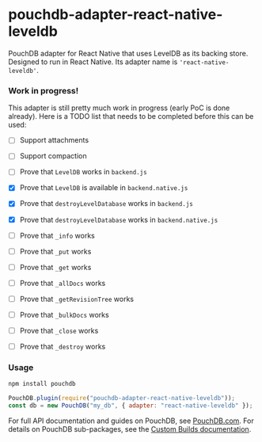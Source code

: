 pouchdb-adapter-react-native-leveldb
======

PouchDB adapter for React Native that uses LevelDB as its backing store. Designed to run in React Native. Its adapter name is `'react-native-leveldb'`.


### Work in progress!

This adapter is still pretty much work in progress (early PoC is done already). Here is a TODO list that needs to be completed before this can be used:

- [ ] Support attachments
- [ ] Support compaction
- [ ] Prove that `LevelDB` works in `backend.js`
- [x] Prove that `LevelDB` is available in `backend.native.js`
- [x] Prove that `destroyLevelDatabase` works in `backend.js`
- [x] Prove that `destroyLevelDatabase` works in `backend.native.js`
- [ ] Prove that `_info` works
- [ ] Prove that `_put` works
- [ ] Prove that `_get` works
- [ ] Prove that `_allDocs` works
- [ ] Prove that `_getRevisionTree` works
- [ ] Prove that `_bulkDocs` works
- [ ] Prove that `_close` works
- [ ] Prove that `_destroy` works


### Usage

```bash
npm install pouchdb
```

```js
PouchDB.plugin(require("pouchdb-adapter-react-native-leveldb"));
const db = new PouchDB("my_db", { adapter: "react-native-leveldb" });
```

For full API documentation and guides on PouchDB, see [PouchDB.com](http://pouchdb.com/). For details on PouchDB sub-packages, see the [Custom Builds documentation](http://pouchdb.com/custom.html).
